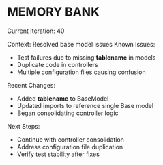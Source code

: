 # MEMORY BANK

Current Iteration: 40

Context: Resolved base model issues
Known Issues:
- Test failures due to missing __tablename__ in models
- Duplicate code in controllers
- Multiple configuration files causing confusion

Recent Changes:
- Added __tablename__ to BaseModel
- Updated imports to reference single Base model
- Began consolidating controller logic

Next Steps:
- Continue with controller consolidation
- Address configuration file duplication
- Verify test stability after fixes
